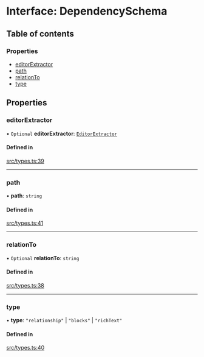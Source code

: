 # Interface: DependencySchema

## Table of contents

### Properties

- [editorExtractor](DependencySchema.md#editorextractor)
- [path](DependencySchema.md#path)
- [relationTo](DependencySchema.md#relationto)
- [type](DependencySchema.md#type)

## Properties

### editorExtractor

• `Optional` **editorExtractor**: [`EditorExtractor`](../overview.md#editorextractor)

#### Defined in

[src/types.ts:39](https://github.com/GeorgeHulpoi/payload-dependencies-graph/blob/e996cfd/src/types.ts#L39)

___

### path

• **path**: `string`

#### Defined in

[src/types.ts:41](https://github.com/GeorgeHulpoi/payload-dependencies-graph/blob/e996cfd/src/types.ts#L41)

___

### relationTo

• `Optional` **relationTo**: `string`

#### Defined in

[src/types.ts:38](https://github.com/GeorgeHulpoi/payload-dependencies-graph/blob/e996cfd/src/types.ts#L38)

___

### type

• **type**: ``"relationship"`` \| ``"blocks"`` \| ``"richText"``

#### Defined in

[src/types.ts:40](https://github.com/GeorgeHulpoi/payload-dependencies-graph/blob/e996cfd/src/types.ts#L40)
